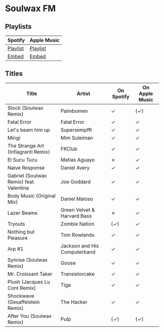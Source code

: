 # Soulwax FM

## Playlists

| Spotify                                                                                                     | Apple Music                                                                                             |
| ----------------------------------------------------------------------------------------------------------- | ------------------------------------------------------------------------------------------------------- |
| [Playlist](https://open.spotify.com/user/marauderxtreme/playlist/7eM0fNDkqDPCx3VTMZR3Q1)                    | [Playlist](https://itunes.apple.com/de/playlist/gta-v-soulwax-fm/idpl.049bdc45c3b445338f44487af59b9774) |
| [Embed](https://embed.spotify.com/?uri=spotify%3Auser%3Amarauderxtreme%3Aplaylist%3A7eM0fNDkqDPCx3VTMZR3Q1) | [Embed](https://tools.applemusic.com/embed/v1/playlist/pl.049bdc45c3b445338f44487af59b9774)             |

## Titles

| Title                                   | Artist                       | On Spotify | On Apple Music |
| --------------------------------------- | ---------------------------- | ---------- | -------------- |
| Stock (Soulwax Remix)                   | Palmbomen                    | ✓          | (✓)            |
| Fatal Error                             | Fatal Error                  | ✓          | ✓              |
| Let's beam him up                       | Supersempfft                 | ✓          | ✓              |
| Mingi                                   | Mim Suleiman                 | ✓          | ✓              |
| The Strange Art (Inflagranti Remix)     | FKClub                       | ✓          | ✓              |
| El Sucu Tucu                            | Matias Aguayo                | ✗          | ✓              |
| Naive Response                          | Daniel Avery                 | ✓          | ✓              |
| Gabriel (Soulwax Remix) feat. Valentina | Joe Goddard                  | ✓          | ✓              |
| Body Music (Original Mix)               | Daniel Maloso                | ✓          | ✓              |
| Lazer Beams                             | Green Velvet & Harvard Bass  | ✗          | ✓              |
| Tryouts                                 | Zombie Nation                | (✓)        | ✓              |
| Nothing but Pleasure                    | Tom Rowlands                 | ✓          | ✓              |
| Arp #1                                  | Jackson and His Computerband | ✓          | ✓              |
| Synrise (Soulwax Remix)                 | Goose                        | ✓          | ✓              |
| Mr. Croissant Taker                     | Transistorcake               | ✓          | ✓              |
| Plush (Jacques Lu Cont Remix)           | Tiga                         | ✓          | ✓              |
| Shockwave (Gesaffelstein Remix)         | The Hacker                   | ✓          | ✓              |
| After You (Soulwax Remix)               | Pulp                         | (✓)        | (✓)            |

